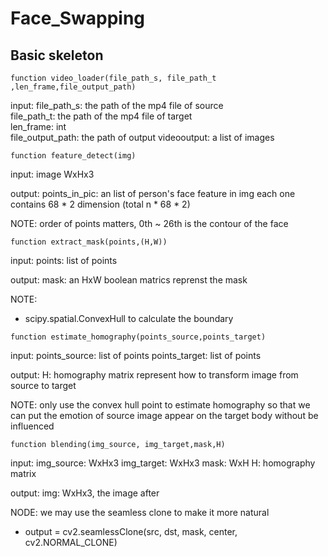 # Face_Swapping

## Basic skeleton
```
function video_loader(file_path_s, file_path_t ,len_frame,file_output_path)
```
input: 
	file_path_s: the path of the mp4 file of source  
	file_path_t: the path of the mp4 file of target  
	len_frame: int  
	file_output_path: the path of output videooutput: a list of images  

```
function feature_detect(img)
```
input: 
	image WxHx3 
	
output: 
	points_in_pic: an list of person's face feature in img each one contains 68 * 2 dimension (total n * 68 * 2)
	
NOTE: order of points matters, 0th ~ 26th is the contour of the face 

```
function extract_mask(points,(H,W))
```
input: 
	points: list of points
	
output: 
	mask: an HxW boolean matrics reprenst the mask
	
NOTE:  
* scipy.spatial.ConvexHull to calculate the boundary

```
function estimate_homography(points_source,points_target)
```
input: 
	points_source: list of points
	points_target: list of points

output: 
	H: homography matrix represent how to transform image from source to target

NOTE: only use the convex hull point to estimate homography so that we can put the emotion of source image appear on the target body without be influenced

```
function blending(img_source, img_target,mask,H)
```
input:
	img_source: WxHx3 
	img_target: WxHx3 
	mask: WxH
	H: homography matrix

output:
	img: WxHx3, the image after

NODE: we may use the seamless clone to make it more natural

* output = cv2.seamlessClone(src, dst, mask, center, cv2.NORMAL_CLONE) 
